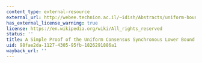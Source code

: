 ```yaml
---
content_type: external-resource
external_url: http://webee.technion.ac.il/~idish/Abstracts/uniform-bound.html
has_external_license_warning: true
license: https://en.wikipedia.org/wiki/All_rights_reserved
status: ''
title: A Simple Proof of the Uniform Consensus Synchronous Lower Bound
uid: 98fae2da-1127-4305-95fb-1826291886a1
wayback_url: ''
---
```


